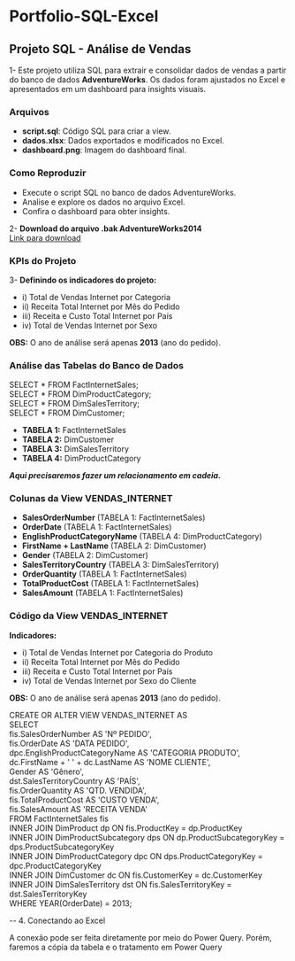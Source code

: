 # Portfolio-SQL-Excel

## Projeto SQL - Análise de Vendas

1- Este projeto utiliza SQL para extrair e consolidar dados de vendas a partir do banco de dados **AdventureWorks**. Os dados foram ajustados no Excel e apresentados em um dashboard para insights visuais.

### Arquivos
- **script.sql**: Código SQL para criar a view.  
- **dados.xlsx**: Dados exportados e modificados no Excel.  
- **dashboard.png**: Imagem do dashboard final.  

### Como Reproduzir
- Execute o script SQL no banco de dados AdventureWorks.  
- Analise e explore os dados no arquivo Excel.  
- Confira o dashboard para obter insights.  

2- **Download do arquivo .bak AdventureWorks2014**  
[Link para download](https://docs.microsoft.com/pt-br/sql/samples/adventureworks-install-configure?view=sql-server-ver16&tabs=ssms)

### KPIs do Projeto
3- **Definindo os indicadores do projeto:**  
  - i) Total de Vendas Internet por Categoria  
  - ii) Receita Total Internet por Mês do Pedido  
  - iii) Receita e Custo Total Internet por País  
  - iv) Total de Vendas Internet por Sexo  

**OBS:** O ano de análise será apenas **2013** (ano do pedido).

### Análise das Tabelas do Banco de Dados
SELECT * FROM FactInternetSales;  
SELECT * FROM DimProductCategory;  
SELECT * FROM DimSalesTerritory;  
SELECT * FROM DimCustomer;  

- **TABELA 1:** FactInternetSales  
- **TABELA 2:** DimCustomer  
- **TABELA 3:** DimSalesTerritory  
- **TABELA 4:** DimProductCategory  

***Aqui precisaremos fazer um relacionamento em cadeia.***

### Colunas da View VENDAS_INTERNET
- **SalesOrderNumber** (TABELA 1: FactInternetSales)  
- **OrderDate** (TABELA 1: FactInternetSales)  
- **EnglishProductCategoryName** (TABELA 4: DimProductCategory)  
- **FirstName + LastName** (TABELA 2: DimCustomer)  
- **Gender** (TABELA 2: DimCustomer)  
- **SalesTerritoryCountry** (TABELA 3: DimSalesTerritory)  
- **OrderQuantity** (TABELA 1: FactInternetSales)  
- **TotalProductCost** (TABELA 1: FactInternetSales)  
- **SalesAmount** (TABELA 1: FactInternetSales)

### Código da View VENDAS_INTERNET
**Indicadores:**  
- i) Total de Vendas Internet por Categoria do Produto  
- ii) Receita Total Internet por Mês do Pedido  
- iii) Receita e Custo Total Internet por País  
- iv) Total de Vendas Internet por Sexo do Cliente  

**OBS:** O ano de análise será apenas **2013** (ano do pedido).

CREATE OR ALTER VIEW VENDAS_INTERNET AS  
SELECT  
    fis.SalesOrderNumber AS 'Nº PEDIDO',  
    fis.OrderDate AS 'DATA PEDIDO',  
    dpc.EnglishProductCategoryName AS 'CATEGORIA PRODUTO',  
    dc.FirstName + ' ' + dc.LastName AS 'NOME CLIENTE',  
    Gender AS 'Gênero',  
    dst.SalesTerritoryCountry AS 'PAÍS',  
    fis.OrderQuantity AS 'QTD. VENDIDA',  
    fis.TotalProductCost AS 'CUSTO VENDA',  
    fis.SalesAmount AS 'RECEITA VENDA'  
FROM FactInternetSales fis  
INNER JOIN DimProduct dp ON fis.ProductKey = dp.ProductKey  
INNER JOIN DimProductSubcategory dps ON dp.ProductSubcategoryKey = dps.ProductSubcategoryKey  
INNER JOIN DimProductCategory dpc ON dps.ProductCategoryKey = dpc.ProductCategoryKey  
INNER JOIN DimCustomer dc ON fis.CustomerKey = dc.CustomerKey  
INNER JOIN DimSalesTerritory dst ON fis.SalesTerritoryKey = dst.SalesTerritoryKey  
WHERE YEAR(OrderDate) = 2013;

-- 4. Conectando ao Excel

A conexão pode ser feita diretamente por meio do Power Query. Porém, faremos a cópia da tabela e o tratamento em Power Query
